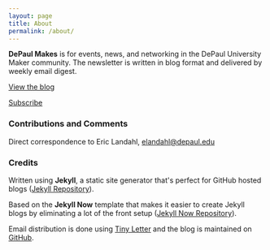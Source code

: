 ```yaml
---
layout: page
title: About
permalink: /about/
---
```


**DePaul Makes** is for events, news, and networking in the DePaul University Maker community.  The newsletter is written in blog format and delivered by weekly email digest.

[View the blog](https://elandahl.github.io/)

[Subscribe](https://tinyletter.com/elandahl)
         
### Contributions and Comments

Direct correspondence to Eric Landahl, [elandahl@depaul.edu](mailto:elandahl@depaul.edu)

### Credits

Written using **Jekyll**, a static site generator that's perfect for GitHub hosted blogs ([Jekyll Repository](https://github.com/jekyll/jekyll)).  

Based on the **Jekyll Now** template that makes it easier to create Jekyll blogs by eliminating a lot of the front setup ([Jekyll Now Repository](https://github.com/barryclark/jekyll-now)). 

Email distribution is done using [Tiny Letter](https://tinyletter.com/) and the blog is maintained on [GitHub](www.github.com).
